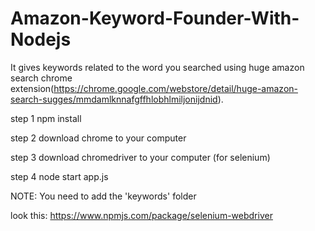 # Amazon-Keyword-Founder-With-Nodejs
It gives keywords related to the word you searched using huge amazon search chrome extension(https://chrome.google.com/webstore/detail/huge-amazon-search-sugges/mmdamlknnafgffhlobhlmiljonijdnid).

step 1
npm install

step 2
download chrome to your computer
 
step 3 
download chromedriver to your computer (for selenium)

step 4 
node start app.js

NOTE: You need to add the 'keywords' folder


look this: https://www.npmjs.com/package/selenium-webdriver
